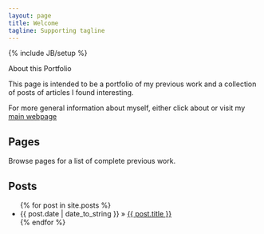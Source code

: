 ```yaml
---
layout: page
title: Welcome
tagline: Supporting tagline
---
```

{% include JB/setup %}

About this Portfolio

This page is intended to be a portfolio of my previous work and a collection of posts of articles I found interesting. 

For more general information about myself, either click about or visit my [main  webpage](http://www.carlosandrade.co)

## Pages

Browse pages for a list of complete previous work. 
    
## Posts

<ul class="posts">
  {% for post in site.posts %}
    <li><span>{{ post.date | date_to_string }}</span> &raquo; <a href="{{ BASE_PATH }}{{ post.url }}">{{ post.title }}</a></li>
  {% endfor %}
</ul>


